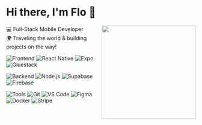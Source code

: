 # Hi there, I'm Flo 👋
<img align='right' src="https://media2.giphy.com/media/v1.Y2lkPTc5MGI3NjExYmgwOTF0bXhhbnBjZTlucWZtdzk0YmRiNzZpYnE0dHhnYWJteHl4cSZlcD12MV9pbnRlcm5hbF9naWZfYnlfaWQmY3Q9cw/07MiismGCnKMWYiWGy/giphy.gif" width="250">

💻 Full-Stack Mobile Developer  
🌍 Traveling the world & building projects on the way!


![Frontend](https://img.shields.io/badge/-Frontend-blueviolet?style=for-the-badge) 
![React Native](https://img.shields.io/badge/React_Native-61DAFB?style=for-the-badge&logo=react&logoColor=black)
![Expo](https://img.shields.io/badge/Expo-000020?style=for-the-badge&logo=expo&logoColor=white)
![Gluestack](https://img.shields.io/badge/Gluestack_UI-6C63FF?style=for-the-badge&logo=react&logoColor=white)

![Backend](https://img.shields.io/badge/-Backend-darkgreen?style=for-the-badge)
![Node.js](https://img.shields.io/badge/Node.js-339933?style=for-the-badge&logo=node.js&logoColor=white) 
![Supabase](https://img.shields.io/badge/Supabase-3ECF8E?style=for-the-badge&logo=supabase&logoColor=white)
![Firebase](https://img.shields.io/badge/Firebase-FFCA28?style=for-the-badge&logo=firebase&logoColor=black)

![Tools](https://img.shields.io/badge/-Tools-darkred?style=for-the-badge) 
![Git](https://img.shields.io/badge/Git-F05032?style=for-the-badge&logo=git&logoColor=white)
![VS Code](https://img.shields.io/badge/VS_Code-007ACC?style=for-the-badge&logo=visual-studio-code&logoColor=white)
![Figma](https://img.shields.io/badge/Figma-F24E1E?style=for-the-badge&logo=figma&logoColor=white)
![Docker](https://img.shields.io/badge/Docker-2496ED?style=for-the-badge&logo=docker&logoColor=white)
![Stripe](https://img.shields.io/badge/Stripe-008CDD?style=for-the-badge&logo=stripe&logoColor=white)

<!--
**flhember/flhember** is a ✨ _special_ ✨ repository because its `README.md` (this file) appears on your GitHub profile.

Here are some ideas to get you started:

- 🔭 I’m currently working on ...
- 🌱 I’m currently learning ...
- 👯 I’m looking to collaborate on ...
- 🤔 I’m looking for help with ...
- 💬 Ask me about ...
- 📫 How to reach me: ...
- 😄 Pronouns: ...
- ⚡ Fun fact: ...
-->
